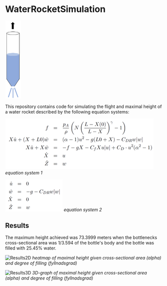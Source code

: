 # WaterRocketSimulation

<img src="/images/Raketen.PNG" alt="Rocket" width="50"/>

This repository contains code for simulating the flight and maximal height of a water rocket described by the following equation systems:

![Equation system 1](/images/Eq1.png)
_equation system 1_

![Equation system 2](/images/Eq2.png)
_equation system 2_

## Results
The maximum height achieved was 73.3999 meters when the bottlenecks cross-sectional area was 1/3.594 of the bottle's body and the bottle was filled with 25.45% water.

![Results2D](/images/TvåTillHundra.PNG)
_heatmap of maximal height given cross-sectional area (alpha) and degree of filling (fyllnadsgrad)_

![Results3D](/images/TvåTillHundraRoterad.PNG)
_3D-graph of maximal height given cross-sectional area (alpha) and degree of filling (fyllnadsgrad)_
